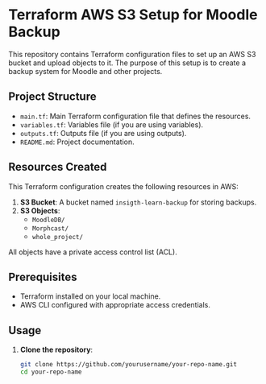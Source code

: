 # Terraform AWS S3 Setup for Moodle Backup

This repository contains Terraform configuration files to set up an AWS S3 bucket and upload objects to it. The purpose of this setup is to create a backup system for Moodle and other projects.

## Project Structure

- `main.tf`: Main Terraform configuration file that defines the resources.
- `variables.tf`: Variables file (if you are using variables).
- `outputs.tf`: Outputs file (if you are using outputs).
- `README.md`: Project documentation.

## Resources Created

This Terraform configuration creates the following resources in AWS:

1. **S3 Bucket**: A bucket named `insigth-learn-backup` for storing backups.
2. **S3 Objects**: 
   - `MoodleDB/`
   - `Morphcast/`
   - `whole_project/`

All objects have a private access control list (ACL).

## Prerequisites

- Terraform installed on your local machine.
- AWS CLI configured with appropriate access credentials.

## Usage

1. **Clone the repository**:
   ```bash
   git clone https://github.com/yourusername/your-repo-name.git
   cd your-repo-name
